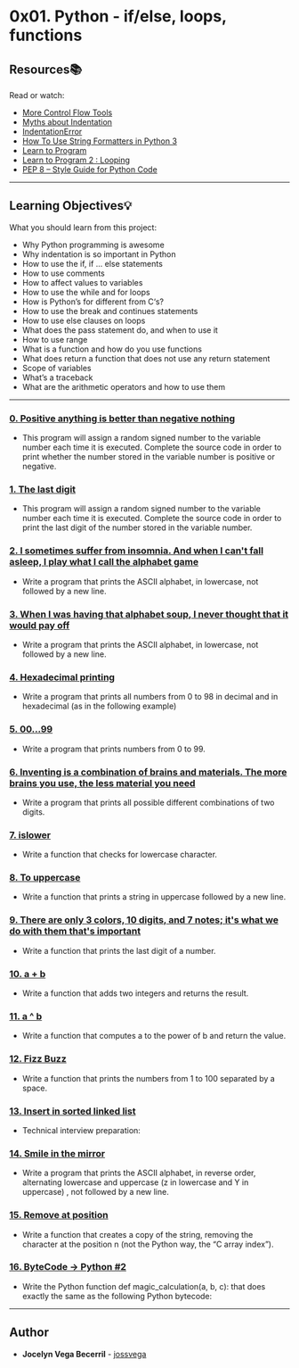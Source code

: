 # 0x01. Python - if/else, loops, functions

## Resources:books:
Read or watch:
* [More Control Flow Tools](https://intranet.hbtn.io/rltoken/R7uTXYVOjUilq6rCjsQcFg)
* [Myths about Indentation](https://intranet.hbtn.io/rltoken/Y-HaMMJBKPseiVDo_v9PVg)
* [IndentationError](https://intranet.hbtn.io/rltoken/AorC2VSZ4yCOx-AbatvKLA)
* [How To Use String Formatters in Python 3](https://intranet.hbtn.io/rltoken/arGQeiwUbFn3JOoYpw84yA)
* [Learn to Program](https://intranet.hbtn.io/rltoken/mlo-dauC8pSM_NrO5VYobw)
* [Learn to Program 2 : Looping](https://intranet.hbtn.io/rltoken/mlo-dauC8pSM_NrO5VYobw)
* [PEP 8 – Style Guide for Python Code](https://intranet.hbtn.io/rltoken/mq1IFaMhqpk2IHE0dC6UuQ)

---
## Learning Objectives:bulb:
What you should learn from this project:

* Why Python programming is awesome
* Why indentation is so important in Python
* How to use the if, if ... else statements
* How to use comments
* How to affect values to variables
* How to use the while and for loops
* How is Python’s for different from C‘s?
* How to use the break and continues statements
* How to use else clauses on loops
* What does the pass statement do, and when to use it
* How to use range
* What is a function and how do you use functions
* What does return a function that does not use any return statement
* Scope of variables
* What’s a traceback
* What are the arithmetic operators and how to use them

---

### [0. Positive anything is better than negative nothing](./0-positive_or_negative.py)
* This program will assign a random signed number to the variable number each time it is executed. Complete the source code in order to print whether the number stored in the variable number is positive or negative.


### [1. The last digit](./1-last_digit.py)
* This program will assign a random signed number to the variable number each time it is executed. Complete the source code in order to print the last digit of the number stored in the variable number.


### [2. I sometimes suffer from insomnia. And when I can't fall asleep, I play what I call the alphabet game](./2-print_alphabet.py)
* Write a program that prints the ASCII alphabet, in lowercase, not followed by a new line.


### [3. When I was having that alphabet soup, I never thought that it would pay off](./3-print_alphabt.py)
* Write a program that prints the ASCII alphabet, in lowercase, not followed by a new line.


### [4. Hexadecimal printing](./4-print_hexa.py)
* Write a program that prints all numbers from 0 to 98 in decimal and in hexadecimal (as in the following example)


### [5. 00...99](./5-print_comb2.py)
* Write a program that prints numbers from 0 to 99.


### [6. Inventing is a combination of brains and materials. The more brains you use, the less material you need](./6-print_comb3.py)
* Write a program that prints all possible different combinations of two digits.


### [7. islower](./7-islower.py)
* Write a function that checks for lowercase character. 


### [8. To uppercase](./8-uppercase.py)
* Write a function that prints a string in uppercase followed by a new line.


### [9. There are only 3 colors, 10 digits, and 7 notes; it's what we do with them that's important](./9-print_last_digit.py)
* Write a function that prints the last digit of a number.


### [10. a + b](./10-add.py)
* Write a function that adds two integers and returns the result.


### [11. a ^ b](./11-pow.py)
* Write a function that computes a to the power of b and return the value.


### [12. Fizz Buzz](./12-fizzbuzz.py)
* Write a function that prints the numbers from 1 to 100 separated by a space. 


### [13. Insert in sorted linked list](./13-insert_number.c)
* Technical interview preparation: 


### [14. Smile in the mirror](./100-print_tebahpla.py)
* Write a program that prints the ASCII alphabet, in reverse order, alternating lowercase and uppercase (z in lowercase and Y in uppercase) , not followed by a new line.


### [15. Remove at position](./101-remove_char_at.py)
* Write a function that creates a copy of the string, removing the character at the position n (not the Python way, the “C array index”).


### [16. ByteCode -> Python #2](./102-magic_calculation.py)
* Write the Python function def magic_calculation(a, b, c): that does exactly the same as the following Python bytecode:

---

## Author
* **Jocelyn Vega Becerril** - [jossvega](jocelynvga)
